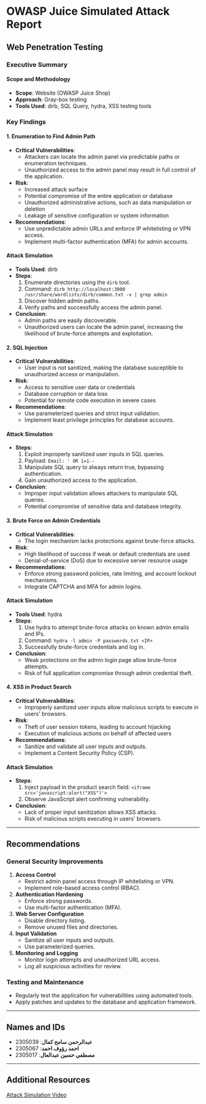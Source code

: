 # OWASP Juice Simulated Attack Report

## Web Penetration Testing

### Executive Summary

#### Scope and Methodology
- **Scope**: Website (OWASP Juice Shop)
- **Approach**: Gray-box testing
- **Tools Used**: dirb, SQL Query, hydra, XSS testing tools

### Key Findings

#### 1. Enumeration to Find Admin Path
- **Critical Vulnerabilities**:
  - Attackers can locate the admin panel via predictable paths or enumeration techniques.
  - Unauthorized access to the admin panel may result in full control of the application.
- **Risk**:
  - Increased attack surface
  - Potential compromise of the entire application or database
  - Unauthorized administrative actions, such as data manipulation or deletion
  - Leakage of sensitive configuration or system information
- **Recommendations**:
  - Use unpredictable admin URLs and enforce IP whitelisting or VPN access.
  - Implement multi-factor authentication (MFA) for admin accounts.

#### Attack Simulation
- **Tools Used**: dirb
- **Steps**:
  1. Enumerate directories using the `dirb` tool.
  2. Command: `dirb http://localhost:3000 /usr/share/wordlists/dirb/common.txt -v | grep admin`
  3. Discover hidden admin paths.
  4. Verify paths and successfully access the admin panel.
- **Conclusion**:
  - Admin paths are easily discoverable.
  - Unauthorized users can locate the admin panel, increasing the likelihood of brute-force attempts and exploitation.

#### 2. SQL Injection
- **Critical Vulnerabilities**:
  - User input is not sanitized, making the database susceptible to unauthorized access or manipulation.
- **Risk**:
  - Access to sensitive user data or credentials
  - Database corruption or data loss
  - Potential for remote code execution in severe cases
- **Recommendations**:
  - Use parameterized queries and strict input validation.
  - Implement least privilege principles for database accounts.

#### Attack Simulation
- **Steps**:
  1. Exploit improperly sanitized user inputs in SQL queries.
  2. Payload: `Email: ' OR 1=1--`
  3. Manipulate SQL query to always return true, bypassing authentication.
  4. Gain unauthorized access to the application.
- **Conclusion**:
  - Improper input validation allows attackers to manipulate SQL queries.
  - Potential compromise of sensitive data and database integrity.

#### 3. Brute Force on Admin Credentials
- **Critical Vulnerabilities**:
  - The login mechanism lacks protections against brute-force attacks.
- **Risk**:
  - High likelihood of success if weak or default credentials are used
  - Denial-of-service (DoS) due to excessive server resource usage
- **Recommendations**:
  - Enforce strong password policies, rate limiting, and account lockout mechanisms.
  - Integrate CAPTCHA and MFA for admin logins.

#### Attack Simulation
- **Tools Used**: hydra
- **Steps**:
  1. Use hydra to attempt brute-force attacks on known admin emails and IPs.
  2. Command: `hydra -l admin -P passwords.txt <IP>`
  3. Successfully brute-force credentials and log in.
- **Conclusion**:
  - Weak protections on the admin login page allow brute-force attempts.
  - Risk of full application compromise through admin credential theft.

#### 4. XSS in Product Search
- **Critical Vulnerabilities**:
  - Improperly sanitized user inputs allow malicious scripts to execute in users' browsers.
- **Risk**:
  - Theft of user session tokens, leading to account hijacking
  - Execution of malicious actions on behalf of affected users
- **Recommendations**:
  - Sanitize and validate all user inputs and outputs.
  - Implement a Content Security Policy (CSP).

#### Attack Simulation
- **Steps**:
  1. Inject payload in the product search field: `<iframe src='javascript:alert("XSS")'>`
  2. Observe JavaScript alert confirming vulnerability.
- **Conclusion**:
  - Lack of proper input sanitization allows XSS attacks.
  - Risk of malicious scripts executing in users' browsers.

---

## Recommendations

### General Security Improvements
1. **Access Control**
   - Restrict admin panel access through IP whitelisting or VPN.
   - Implement role-based access control (RBAC).
2. **Authentication Hardening**
   - Enforce strong passwords.
   - Use multi-factor authentication (MFA).
3. **Web Server Configuration**
   - Disable directory listing.
   - Remove unused files and directories.
4. **Input Validation**
   - Sanitize all user inputs and outputs.
   - Use parameterized queries.
5. **Monitoring and Logging**
   - Monitor login attempts and unauthorized URL access.
   - Log all suspicious activities for review.

### Testing and Maintenance
- Regularly test the application for vulnerabilities using automated tools.
- Apply patches and updates to the database and application framework.

---

## Names and IDs
- **عبدالرحمن سامح كمال**: 2305039
- **احمد رؤوف احمد**: 2305067
- **مصطفي حسين عبدالعال**: 2305017

---

## Additional Resources
[Attack Simulation Video](https://drive.google.com/file/d/1l_n58hjuBKMmKer19l7Uqr_U4uJZy1nj/view?usp=sharing)
